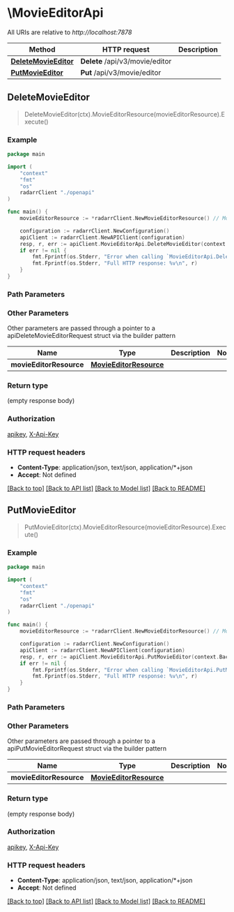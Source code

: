 # \MovieEditorApi

All URIs are relative to *http://localhost:7878*

Method | HTTP request | Description
------------- | ------------- | -------------
[**DeleteMovieEditor**](MovieEditorApi.md#DeleteMovieEditor) | **Delete** /api/v3/movie/editor | 
[**PutMovieEditor**](MovieEditorApi.md#PutMovieEditor) | **Put** /api/v3/movie/editor | 



## DeleteMovieEditor

> DeleteMovieEditor(ctx).MovieEditorResource(movieEditorResource).Execute()



### Example

```go
package main

import (
    "context"
    "fmt"
    "os"
    radarrClient "./openapi"
)

func main() {
    movieEditorResource := *radarrClient.NewMovieEditorResource() // MovieEditorResource |  (optional)

    configuration := radarrClient.NewConfiguration()
    apiClient := radarrClient.NewAPIClient(configuration)
    resp, r, err := apiClient.MovieEditorApi.DeleteMovieEditor(context.Background()).MovieEditorResource(movieEditorResource).Execute()
    if err != nil {
        fmt.Fprintf(os.Stderr, "Error when calling `MovieEditorApi.DeleteMovieEditor``: %v\n", err)
        fmt.Fprintf(os.Stderr, "Full HTTP response: %v\n", r)
    }
}
```

### Path Parameters



### Other Parameters

Other parameters are passed through a pointer to a apiDeleteMovieEditorRequest struct via the builder pattern


Name | Type | Description  | Notes
------------- | ------------- | ------------- | -------------
 **movieEditorResource** | [**MovieEditorResource**](MovieEditorResource.md) |  | 

### Return type

 (empty response body)

### Authorization

[apikey](../README.md#apikey), [X-Api-Key](../README.md#X-Api-Key)

### HTTP request headers

- **Content-Type**: application/json, text/json, application/*+json
- **Accept**: Not defined

[[Back to top]](#) [[Back to API list]](../README.md#documentation-for-api-endpoints)
[[Back to Model list]](../README.md#documentation-for-models)
[[Back to README]](../README.md)


## PutMovieEditor

> PutMovieEditor(ctx).MovieEditorResource(movieEditorResource).Execute()



### Example

```go
package main

import (
    "context"
    "fmt"
    "os"
    radarrClient "./openapi"
)

func main() {
    movieEditorResource := *radarrClient.NewMovieEditorResource() // MovieEditorResource |  (optional)

    configuration := radarrClient.NewConfiguration()
    apiClient := radarrClient.NewAPIClient(configuration)
    resp, r, err := apiClient.MovieEditorApi.PutMovieEditor(context.Background()).MovieEditorResource(movieEditorResource).Execute()
    if err != nil {
        fmt.Fprintf(os.Stderr, "Error when calling `MovieEditorApi.PutMovieEditor``: %v\n", err)
        fmt.Fprintf(os.Stderr, "Full HTTP response: %v\n", r)
    }
}
```

### Path Parameters



### Other Parameters

Other parameters are passed through a pointer to a apiPutMovieEditorRequest struct via the builder pattern


Name | Type | Description  | Notes
------------- | ------------- | ------------- | -------------
 **movieEditorResource** | [**MovieEditorResource**](MovieEditorResource.md) |  | 

### Return type

 (empty response body)

### Authorization

[apikey](../README.md#apikey), [X-Api-Key](../README.md#X-Api-Key)

### HTTP request headers

- **Content-Type**: application/json, text/json, application/*+json
- **Accept**: Not defined

[[Back to top]](#) [[Back to API list]](../README.md#documentation-for-api-endpoints)
[[Back to Model list]](../README.md#documentation-for-models)
[[Back to README]](../README.md)

